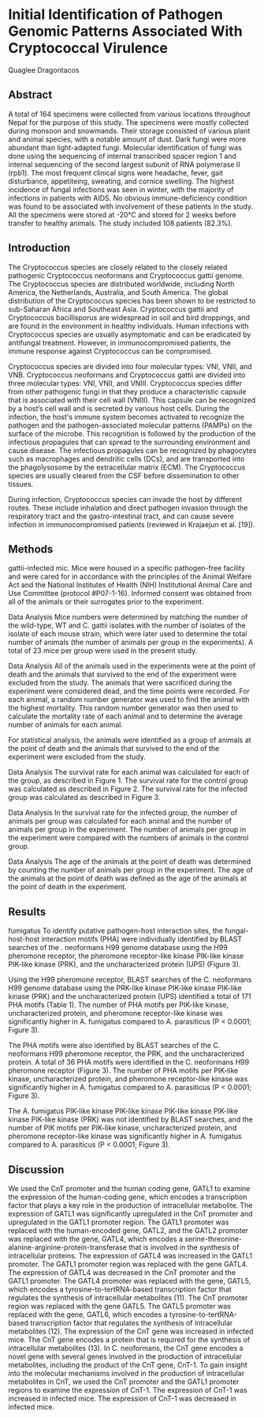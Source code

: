 # Initial Identification of Pathogen Genomic Patterns Associated With Cryptococcal Virulence
Quaglee Dragontacos


## Abstract
A total of 164 specimens were collected from various locations throughout Nepal for the purpose of this study. The specimens were mostly collected during monsoon and snowmands. Their storage consisted of various plant and animal species, with a notable amount of dust. Dark fungi were more abundant than light-adapted fungi. Molecular identification of fungi was done using the sequencing of internal transcribed spacer region 1 and internal sequencing of the second largest subunit of RNA polymerase II (rpb1). The most frequent clinical signs were headache, fever, gait disturbance, appetiteing, sweating, and cornice swelling. The highest incidence of fungal infections was seen in winter, with the majority of infections in patients with AIDS. No obvious immune-deficiency condition was found to be associated with involvement of these patients in the study. All the specimens were stored at -20°C and stored for 2 weeks before transfer to healthy animals. The study included 108 patients (82.3%).


## Introduction
The Cryptococcus species are closely related to the closely related pathogenic Cryptococcus neoformans and Cryptococcus gattii genome. The Cryptococcus species are distributed worldwide, including North America, the Netherlands, Australia, and South America. The global distribution of the Cryptococcus species has been shown to be restricted to sub-Saharan Africa and Southeast Asia. Cryptococcus gattii and Cryptococcus bacillisporus are widespread in soil and bird droppings, and are found in the environment in healthy individuals. Human infections with Cryptococcus species are usually asymptomatic and can be eradicated by antifungal treatment. However, in immunocompromised patients, the immune response against Cryptococcus can be compromised.

Cryptococcus species are divided into four molecular types: VNI, VNII, and VNB. Cryptococcus neoformans and Cryptococcus gattii are divided into three molecular types: VNI, VNII, and VNIII. Cryptococcus species differ from other pathogenic fungi in that they produce a characteristic capsule that is associated with their cell wall (VNIII). This capsule can be recognized by a host’s cell wall and is secreted by various host cells. During the infection, the host's immune system becomes activated to recognize the pathogen and the pathogen-associated molecular patterns (PAMPs) on the surface of the microbe. This recognition is followed by the production of the infectious propagules that can spread to the surrounding environment and cause disease. The infectious propagules can be recognized by phagocytes such as macrophages and dendritic cells (DCs), and are transported into the phagolysosome by the extracellular matrix (ECM). The Cryptococcus species are usually cleared from the CSF before dissemination to other tissues.

During infection, Cryptococcus species can invade the host by different routes. These include inhalation and direct pathogen invasion through the respiratory tract and the gastro-intestinal tract, and can cause severe infection in immunocompromised patients (reviewed in Krajaejun et al. [19]).


## Methods
gattii-infected mic. Mice were housed in a specific pathogen-free facility and were cared for in accordance with the principles of the Animal Welfare Act and the National Institutes of Health (NIH) Institutional Animal Care and Use Committee (protocol #P07-1-16). Informed consent was obtained from all of the animals or their surrogates prior to the experiment.

Data Analysis
Mice numbers were determined by matching the number of the wild-type, WT and C. gattii isolates with the number of isolates of the isolate of each mouse strain, which were later used to determine the total number of animals (the number of animals per group in the experiments). A total of 23 mice per group were used in the present study.

Data Analysis
All of the animals used in the experiments were at the point of death and the animals that survived to the end of the experiment were excluded from the study. The animals that were sacrificed during the experiment were considered dead, and the time points were recorded. For each animal, a random number generator was used to find the animal with the highest mortality. This random number generator was then used to calculate the mortality rate of each animal and to determine the average number of animals for each animal.

For statistical analysis, the animals were identified as a group of animals at the point of death and the animals that survived to the end of the experiment were excluded from the study.

Data Analysis
The survival rate for each animal was calculated for each of the group, as described in Figure 1. The survival rate for the control group was calculated as described in Figure 2. The survival rate for the infected group was calculated as described in Figure 3.

Data Analysis
In the survival rate for the infected group, the number of animals per group was calculated for each animal and the number of animals per group in the experiment. The number of animals per group in the experiment were compared with the numbers of animals in the control group.

Data Analysis
The age of the animals at the point of death was determined by counting the number of animals per group in the experiment. The age of the animals at the point of death was defined as the age of the animals at the point of death in the experiment.


## Results
fumigatus
To identify putative pathogen-host interaction sites, the fungal-host-host interaction motifs (PHA) were individually identified by BLAST searches of the . neoformans H99 genome database using the H99 pheromone receptor, the pheromone receptor-like kinase PIK-like kinase PIK-like kinase (PRK), and the uncharacterized protein (UPS) (Figure 3).

Using the H99 pheromone receptor, BLAST searches of the C. neoformans H99 genome database using the PRK-like kinase PIK-like kinase PIK-like kinase (PRK) and the uncharacterized protein (UPS) identified a total of 171 PHA motifs (Table 1). The number of PHA motifs per PIK-like kinase, uncharacterized protein, and pheromone receptor-like kinase was significantly higher in A. fumigatus compared to A. parasiticus (P < 0.0001; Figure 3).

The PHA motifs were also identified by BLAST searches of the C. neoformans H99 pheromone receptor, the PRK, and the uncharacterized protein. A total of 36 PHA motifs were identified in the C. neoformans H99 pheromone receptor (Figure 3). The number of PHA motifs per PIK-like kinase, uncharacterized protein, and pheromone receptor-like kinase was significantly higher in A. fumigatus compared to A. parasiticus (P < 0.0001; Figure 3).

The A. fumigatus PIK-like kinase PIK-like kinase PIK-like kinase PIK-like kinase PIK-like kinase (PRK) was not identified by BLAST searches, and the number of PIK motifs per PIK-like kinase, uncharacterized protein, and pheromone receptor-like kinase was significantly higher in A. fumigatus compared to A. parasiticus (P < 0.0001; Figure 3).


## Discussion
We used the CnT promoter and the human coding gene, GATL1 to examine the expression of the human-coding gene, which encodes a transcription factor that plays a key role in the production of intracellular metabolite. The expression of GATL1 was significantly upregulated in the CnT promoter and upregulated in the GATL1 promoter region. The GATL1 promoter was replaced with the human-encoded gene, GATL2, and the GATL2 promoter was replaced with the gene, GATL4, which encodes a serine-threonine-alanine-arginine-protein-transferase that is involved in the synthesis of intracellular proteins. The expression of GATL4 was increased in the GATL1 promoter. The GATL1 promoter region was replaced with the gene GATL4. The expression of GATL4 was decreased in the CnT promoter and the GATL1 promoter. The GATL4 promoter was replaced with the gene, GATL5, which encodes a tyrosine-to-tertRNA-based transcription factor that regulates the synthesis of intracellular metabolites (11). The CnT promoter region was replaced with the gene GATL5. The GATL5 promoter was replaced with the gene, GATL6, which encodes a tyrosine-to-tertRNA-based transcription factor that regulates the synthesis of intracellular metabolites (12). The expression of the CnT gene was increased in infected mice. The CnT gene encodes a protein that is required for the synthesis of intracellular metabolites (13). In C. neoformans, the CnT gene encodes a novel gene with several genes involved in the production of intracellular metabolites, including the product of the CnT gene, CnT-1. To gain insight into the molecular mechanisms involved in the production of intracellular metabolites in CnT, we used the CnT promoter and the GATL1 promoter regions to examine the expression of CnT-1. The expression of CnT-1 was increased in infected mice. The expression of CnT-1 was decreased in infected mice.
